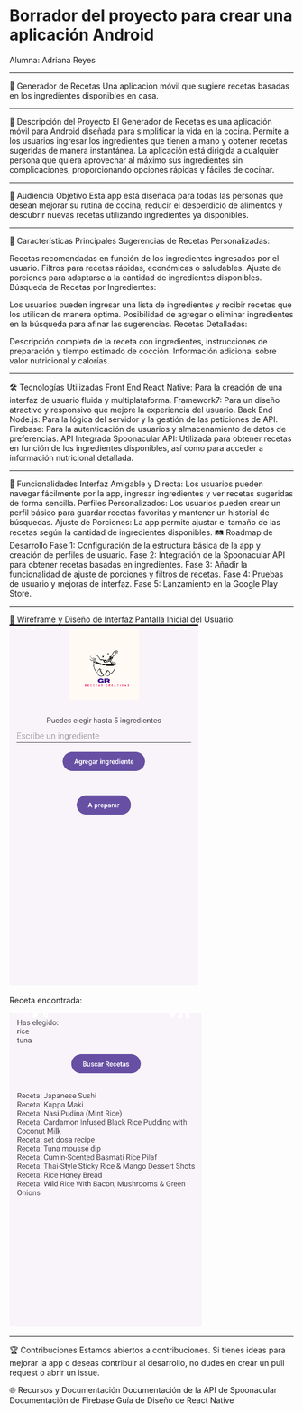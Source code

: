 <h1> Borrador del proyecto para crear una aplicación Android </h1> 
Alumna: Adriana Reyes 

------------------------------------------------------------------------------------------------------------------------------------------------------------------------------------------------------------
 
🍳 Generador de Recetas
Una aplicación móvil que sugiere recetas basadas en los ingredientes disponibles en casa.

------------------------------------------------------------------------------------------------------------------------------------------------------------------------------------------------------------

📖 Descripción del Proyecto
El Generador de Recetas es una aplicación móvil para Android diseñada para simplificar la vida en la cocina. Permite a los usuarios ingresar los ingredientes que tienen a mano y obtener recetas sugeridas de manera instantánea. La aplicación está dirigida a cualquier persona que quiera aprovechar al máximo sus ingredientes sin complicaciones, proporcionando opciones rápidas y fáciles de cocinar.

------------------------------------------------------------------------------------------------------------------------------------------------------------------------------------------------------------

🎯 Audiencia Objetivo
Esta app está diseñada para todas las personas que desean mejorar su rutina de cocina, reducir el desperdicio de alimentos y descubrir nuevas recetas utilizando ingredientes ya disponibles.

------------------------------------------------------------------------------------------------------------------------------------------------------------------------------------------------------------

🚀 Características Principales
Sugerencias de Recetas Personalizadas:

Recetas recomendadas en función de los ingredientes ingresados por el usuario.
Filtros para recetas rápidas, económicas o saludables.
Ajuste de porciones para adaptarse a la cantidad de ingredientes disponibles.
Búsqueda de Recetas por Ingredientes:

Los usuarios pueden ingresar una lista de ingredientes y recibir recetas que los utilicen de manera óptima.
Posibilidad de agregar o eliminar ingredientes en la búsqueda para afinar las sugerencias.
Recetas Detalladas:

Descripción completa de la receta con ingredientes, instrucciones de preparación y tiempo estimado de cocción.
Información adicional sobre valor nutricional y calorías.

------------------------------------------------------------------------------------------------------------------------------------------------------------------------------------------------------------


🛠️ Tecnologías Utilizadas
Front End
React Native: Para la creación de una interfaz de usuario fluida y multiplataforma.
Framework7: Para un diseño atractivo y responsivo que mejore la experiencia del usuario.
Back End
Node.js: Para la lógica del servidor y la gestión de las peticiones de API.
Firebase: Para la autenticación de usuarios y almacenamiento de datos de preferencias.
API Integrada
Spoonacular API: Utilizada para obtener recetas en función de los ingredientes disponibles, así como para acceder a información nutricional detallada.

------------------------------------------------------------------------------------------------------------------------------------------------------------------------------------------------------------

📱 Funcionalidades
Interfaz Amigable y Directa: Los usuarios pueden navegar fácilmente por la app, ingresar ingredientes y ver recetas sugeridas de forma sencilla.
Perfiles Personalizados: Los usuarios pueden crear un perfil básico para guardar recetas favoritas y mantener un historial de búsquedas.
Ajuste de Porciones: La app permite ajustar el tamaño de las recetas según la cantidad de ingredientes disponibles.
🛤️ Roadmap de Desarrollo
Fase 1: Configuración de la estructura básica de la app y creación de perfiles de usuario.
Fase 2: Integración de la Spoonacular API para obtener recetas basadas en ingredientes.
Fase 3: Añadir la funcionalidad de ajuste de porciones y filtros de recetas.
Fase 4: Pruebas de usuario y mejoras de interfaz.
Fase 5: Lanzamiento en la Google Play Store.

------------------------------------------------------------------------------------------------------------------------------------------------------------------------------------------------------------

🎨 Wireframe y Diseño de Interfaz
Pantalla Inicial del Usuario:
![pantalladeinicio](gr-app/img/pagina%201.png)



Receta encontrada: 

![pantalladeinicio](gr-app/img/pagina%202.png)


------------------------------------------------------------------------------------------------------------------------------------------------------------------------------------------------------------

🏆 Contribuciones
Estamos abiertos a contribuciones. Si tienes ideas para mejorar la app o deseas contribuir al desarrollo, no dudes en crear un pull request o abrir un issue.

🌐 Recursos y Documentación
Documentación de la API de Spoonacular
Documentación de Firebase
Guía de Diseño de React Native
